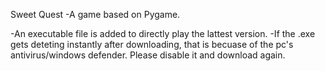 Sweet Quest
-A game based on Pygame. 

-An executable file is added to directly play the lattest version.
-If the .exe gets deteting instantly after downloading, that is becuase of the pc's antivirus/windows defender. Please disable it and download again.
